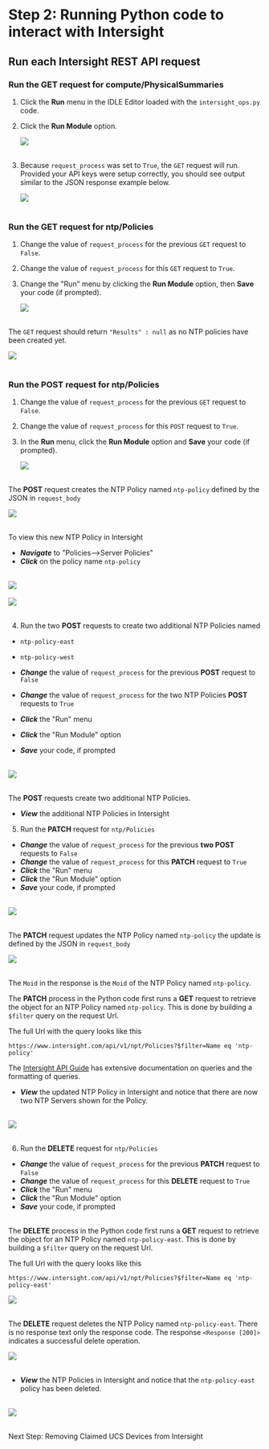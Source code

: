 # Step 2: Running Python code to interact with Intersight

## Run each Intersight REST API request

### Run the GET request for compute/PhysicalSummaries
1. Click the **Run** menu in the IDLE Editor loaded with the `intersight_ops.py` code.
1. Click the **Run Module** option.

   ![](assets/images/image-23.jpg)<br/><br/>

1. Because `request_process` was set to `True`, the `GET` request will run. Provided your API keys were setup correctly, you should see output similar to the JSON response example below.

    ![](assets/images/image-09.jpg)<br/><br/>

### Run the GET request for ntp/Policies
1. Change the value of `request_process` for the previous `GET` request to `False`.
1. Change the value of `request_process` for this `GET` request to `True`.
1. Change the "Run" menu by clicking the **Run Module** option, then **Save** your code (if prompted).

   ![](assets/images/image-10.jpg)<br/><br/>

  The `GET` request should return `"Results" : null` as no NTP policies have been created yet.

  ![](assets/images/image-11.jpg)<br/><br/>

### Run the POST request for ntp/Policies
1. Change the value of `request_process` for the previous `GET` request to `False`.
1. Change the value of `request_process` for this `POST` request to `True`.
1. In the **Run** menu, click the **Run Module** option and **Save** your code (if prompted). 

   ![](assets/images/image-12.jpg)<br/><br/>

  The **POST** request creates the NTP Policy named `ntp-policy` defined by the JSON in `request_body`

  ![](assets/images/image-13.jpg)<br/><br/>

  To view this new NTP Policy in Intersight

  - ***Navigate*** to "Policies-->Server Policies"
  - ***Click*** on the policy name `ntp-policy`<br/><br/>

  ![](assets/images/image-14.jpg)<br/><br/>
  ![](assets/images/image-15.jpg)<br/><br/>

4. Run the two **POST** requests to create two additional NTP Policies named

  - `ntp-policy-east`
  - `ntp-policy-west`

  - ***Change*** the value of `request_process` for the previous **POST** request to `False`
  - ***Change*** the value of `request_process` for the two NTP Policies **POST** requests to `True`
  - ***Click*** the "Run" menu
  - ***Click*** the "Run Module" option
  - ***Save*** your code, if prompted<br/><br/>

  ![](assets/images/image-16.jpg)<br/><br/>

  The **POST** requests create two additional NTP Policies.

  - ***View*** the additional NTP Policies in Intersight

5. Run the **PATCH** request for `ntp/Policies`

  - ***Change*** the value of `request_process` for the previous **two POST** requests to `False`
  - ***Change*** the value of `request_process` for this **PATCH** request to `True`
  - ***Click*** the "Run" menu
  - ***Click*** the "Run Module" option
  - ***Save*** your code, if prompted<br/><br/>

  ![](assets/images/image-17.jpg)<br/><br/>

  The **PATCH** request updates the NTP Policy named `ntp-policy` the update is defined by the JSON in `request_body`

  ![](assets/images/image-18.jpg)<br/><br/>

  The `Moid` in the response is the `Moid` of the NTP Policy named `ntp-policy`.

  The **PATCH** process in the Python code first runs a **GET** request to retrieve the object for an NTP Policy named `ntp-policy`. This is done by building a `$filter` query on the request Url.

  The full Url with the query looks like this

  ```
  https://www.intersight.com/api/v1/npt/Policies?$filter=Name eq 'ntp-policy'
  ```

  The [Intersight API Guide](https://intersight.com/apidocs/introduction/query/) has extensive documentation on queries and the formatting of queries.

  - ***View*** the updated NTP Policy in Intersight and notice that there are now two NTP Servers shown for the Policy.<br/><br/>

  ![](assets/images/image-19.jpg)<br/><br/>

6. Run the **DELETE** request for `ntp/Policies`

  - ***Change*** the value of `request_process` for the previous **PATCH** request to `False`
  - ***Change*** the value of `request_process` for this **DELETE** request to `True`
  - ***Click*** the "Run" menu
  - ***Click*** the "Run Module" option
  - ***Save*** your code, if prompted<br/><br/>

  The **DELETE** process in the Python code first runs a **GET** request to retrieve the object for an NTP Policy named `ntp-policy-east`. This is done by building a `$filter` query on the request Url.

  The full Url with the query looks like this

  ```
  https://www.intersight.com/api/v1/npt/Policies?$filter=Name eq 'ntp-policy-east'
  ```

  ![](assets/images/image-20.jpg)<br/><br/>

  The **DELETE** request deletes the NTP Policy named `ntp-policy-east`. There is no response text only the response code. The response `<Response [200]>` indicates a successful delete operation.

  ![](assets/images/image-21.jpg)<br/><br/>

  - ***View*** the NTP Policies in Intersight and notice that the `ntp-policy-east` policy has been deleted.<br/><br/>

  ![](assets/images/image-22.jpg)<br/><br/>

Next Step: Removing Claimed UCS Devices from Intersight
